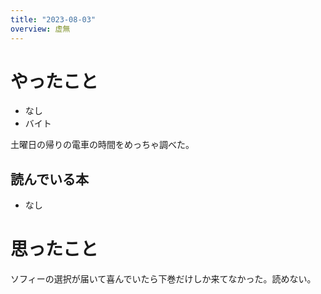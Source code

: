 ```yaml
---
title: "2023-08-03"
overview: 虚無
---
```


# やったこと

- なし
- バイト

土曜日の帰りの電車の時間をめっちゃ調べた。

## 読んでいる本

- なし

# 思ったこと

ソフィーの選択が届いて喜んでいたら下巻だけしか来てなかった。読めない。
